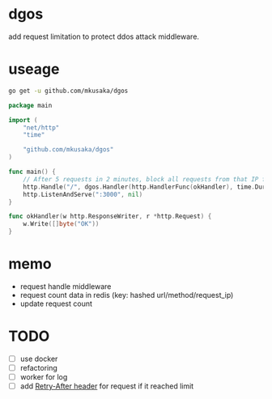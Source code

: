 # dgos
add request limitation to protect ddos attack middleware.

# useage

```bash
go get -u github.com/mkusaka/dgos
```

```go
package main

import (
	"net/http"
	"time"

	"github.com/mkusaka/dgos"
)

func main() {
	// After 5 requests in 2 minutes, block all requests from that IP for 1 minute
	http.Handle("/", dgos.Handler(http.HandlerFunc(okHandler), time.Duration(60)*time.Second, time.Duration(120)*time.Second, 5))
	http.ListenAndServe(":3000", nil)
}

func okHandler(w http.ResponseWriter, r *http.Request) {
	w.Write([]byte("OK"))
}
```


# memo
- request handle middleware
- request count data in redis (key: hashed url/method/request_ip)
- update request count

# TODO
- [ ] use docker
- [ ] refactoring
- [ ] worker for log
- [ ] add [Retry-After header](https://developer.mozilla.org/en-US/docs/Web/HTTP/Headers/Retry-After) for request if it reached limit
